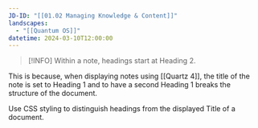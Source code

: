 ```yaml
---
JD-ID: "[[01.02 Managing Knowledge & Content]]"
landscapes:
  - "[[Quantum OS]]"
datetime: 2024-03-10T12:00:00
---
```

> [!INFO] Within a note, headings start at Heading 2. 

This is because, when displaying notes using [[Quartz 4]], the title of the note is set to Heading 1 and to have a second Heading 1 breaks the structure of the document.

Use CSS styling to distinguish headings from the displayed Title of a document.

